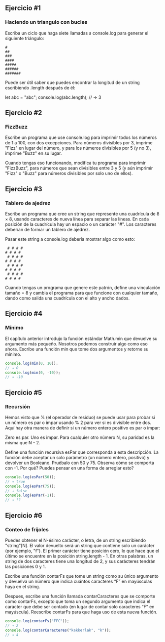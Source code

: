 ## Ejercicio #1

### Haciendo un triangulo con bucles

Escriba un ciclo que haga siete llamadas a console.log para generar el siguiente triángulo:

```
#
##
###
####
#####
######
#######
```

Puede ser útil saber que puedes encontrar la longitud de un string escribiendo .length después de él:

let abc = "abc";
console.log(abc.length);
// → 3

## Ejercicio #2

### FizzBuzz

Escribe un programa que use console.log para imprimir todos los números de 1 a 100, con dos excepciones. Para números divisibles por 3, imprime "Fizz" en lugar del número, y para los números divisibles por 5 (y no 3), imprime "Buzz" en su lugar.

Cuando tengas eso funcionando, modifica tu programa para imprimir "FizzBuzz", para números que sean divisibles entre 3 y 5 (y aún imprimir "Fizz" o "Buzz" para números divisibles por solo uno de ellos).

## Ejercicio #3

### Tablero de ajedrez

Escribe un programa que cree un string que represente una cuadrícula de 8 × 8, usando caracteres de nueva línea para separar las líneas. En cada posición de la cuadrícula hay un espacio o un carácter "#". Los caracteres deberían de formar un tablero de ajedrez.

Pasar este string a console.log debería mostrar algo como esto:

```
 # # # #
# # # #
 # # # #
# # # #
 # # # #
# # # #
 # # # #
# # # #
```

Cuando tengas un programa que genere este patrón, define una vinculación tamaño = 8 y cambia el programa para que funcione con cualquier tamaño, dando como salida una cuadrícula con el alto y ancho dados.

## Ejercicio #4

### Mínimo

El capítulo anterior introdujo la función estándar Math.min que devuelve su argumento más pequeño. Nosotros podemos construir algo como eso ahora. Escribe una función min que tome dos argumentos y retorne su mínimo.

```javascript
console.log(min(0, 10));
// → 0
console.log(min(0, -10));
// → -10
```

## Ejercicio #5

### Recursión

Hemos visto que % (el operador de residuo) se puede usar para probar si un número es par o impar usando % 2 para ver si es divisible entre dos. Aquí hay otra manera de definir si un número entero positivo es par o impar:

Zero es par.
Uno es impar.
Para cualquier otro número N, su paridad es la misma que N - 2.

Define una función recursiva esPar que corresponda a esta descripción. La función debe aceptar un solo parámetro (un número entero, positivo) y devolver un Booleano.
Pruébalo con 50 y 75. Observa cómo se comporta con -1. Por qué? Puedes pensar en una forma de arreglar esto?

```javascript
console.log(esPar(50));
// → true
console.log(esPar(75));
// → false
console.log(esPar(-1));
// → ??
```

## Ejercicio #6

### Conteo de frijoles

Puedes obtener el N-ésimo carácter, o letra, de un string escribiendo "string"[N]. El valor devuelto será un string que contiene solo un carácter (por ejemplo, "f"). El primer carácter tiene posición cero, lo que hace que el último se encuentre en la posición string.length - 1. En otras palabras, un string de dos caracteres tiene una longitud de 2, y sus carácteres tendrán las posiciones 0 y 1.

Escribe una función contarFs que tome un string como su único argumento y devuelva un número que indica cuántos caracteres “F” en mayúsculas haya en el string.

Despues, escribe una función llamada contarCaracteres que se comporte como contarFs, excepto que toma un segundo argumento que indica el carácter que debe ser contado (en lugar de contar solo caracteres “F” en mayúscula). Reescribe contarFs para que haga uso de esta nueva función.

```javascript
console.log(contarFs("FFC"));
// → 2
console.log(contarCaracteres("kakkerlak", "k"));
// → 4
```
